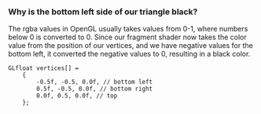 ### Why is the bottom left side of our triangle black? 

The rgba values in OpenGL usually takes values from 0-1, where numbers below 0 is converted to 0.
Since our fragment shader now takes the color value from the position of our vertices, 
and we have negative values for the bottom left, it converted the negative values to 0, resulting in a black color.

```
GLfloat vertices[] =
	{
		-0.5f, -0.5, 0.0f, // bottom left
		0.5f, -0.5, 0.0f, // bottom right
		0.0f, 0.5, 0.0f, // top
	};
```
